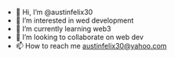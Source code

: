 - 👋 Hi, I’m @austinfelix30
- 👀 I’m interested in wed development
- 🌱 I’m currently learning web3
- 💞️ I’m looking to collaborate on web dev
- 📫 How to reach me austinfelix30@yahoo.com

<!---
austinfelix30/austinfelix30 is a ✨ special ✨ repository because its `README.md` (this file) appears on your GitHub profile.
You can click the Preview link to take a look at your changes.
--->
